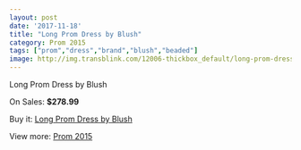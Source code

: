```yaml
---
layout: post
date: '2017-11-18'
title: "Long Prom Dress by Blush"
category: Prom 2015
tags: ["prom","dress","brand","blush","beaded"]
image: http://img.transblink.com/12006-thickbox_default/long-prom-dress-by-blush.jpg
---
```

Long Prom Dress by Blush

On Sales: **$278.99**
<a href="https://www.transblink.com/en/prom-2015/3904-long-prom-dress-by-blush.html"><amp-img layout="responsive" width="600" height="600" src="//img.transblink.com/12006-thickbox_default/long-prom-dress-by-blush.jpg" alt="Long Prom Dress by Blush 0" /></a>
<a href="https://www.transblink.com/en/prom-2015/3904-long-prom-dress-by-blush.html"><amp-img layout="responsive" width="600" height="600" src="//img.transblink.com/12009-thickbox_default/long-prom-dress-by-blush.jpg" alt="Long Prom Dress by Blush 1" /></a>
<a href="https://www.transblink.com/en/prom-2015/3904-long-prom-dress-by-blush.html"><amp-img layout="responsive" width="600" height="600" src="//img.transblink.com/12008-thickbox_default/long-prom-dress-by-blush.jpg" alt="Long Prom Dress by Blush 2" /></a>
<a href="https://www.transblink.com/en/prom-2015/3904-long-prom-dress-by-blush.html"><amp-img layout="responsive" width="600" height="600" src="//img.transblink.com/12007-thickbox_default/long-prom-dress-by-blush.jpg" alt="Long Prom Dress by Blush 3" /></a>

Buy it: [Long Prom Dress by Blush](https://www.transblink.com/en/prom-2015/3904-long-prom-dress-by-blush.html "Long Prom Dress by Blush")

View more: [Prom 2015](https://www.transblink.com/en/10-prom-2015 "Prom 2015")